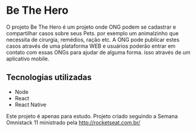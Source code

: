 # Be The Hero
O projeto Be The Hero é um projeto onde ONG podem se cadastrar e compartilhar
casos sobre seus Pets. por exemplo um animalzinho que necessita de cirurgia, 
remédios, ração etc. 
A ONG pode publicar estes casos através de uma plataforma WEB 
e usuários poderão entrar em contato com essas ONGs para ajudar 
de alguma forma. isso através de um aplicativo mobile.

## Tecnologias utilizadas
 - Node
 - React
 - React Native

Este projeto é apenas para estudo.
Projeto criado seguindo a Semana Omnistack 11 ministrado pela http://rocketseat.com.br/ 
